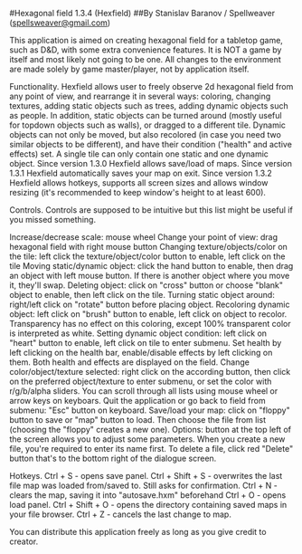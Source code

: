 #Hexagonal field 1.3.4 (Hexfield)
##By Stanislav Baranov / Spellweaver (spellsweaver@gmail.com)

This application is aimed on creating hexagonal field for a tabletop game, such as D&D, with some extra convenience features.
It is NOT a game by itself and most likely not going to be one. All changes to the environment are made solely by game master/player, not by application itself.

Functionality.
Hexfield allows user to freely observe 2d hexagonal field from any point of view, and rearrange it in several ways: coloring, changing textures, adding static objects such as trees, adding dynamic objects such as people.
In addition, static objects can be turned around (mostly useful for topdown objects such as walls), or dragged to a different tile.
Dynamic objects can not only be moved, but also recolored (in case you need two similar objects to be different), and have their condition ("health" and active effects) set.
A single tile can only contain one static and one dynamic object.
Since version 1.3.0 Hexfield allows save/load of maps.
Since version 1.3.1 Hexfield automatically saves your map on exit.
Since version 1.3.2 Hexfield allows hotkeys, supports all screen sizes and allows window resizing (it's recommended to keep window's height to at least 600).

Controls.
Controls are supposed to be intuitive but this list might be useful if you missed something.

Increase/decrease scale: mouse wheel
Change your point of view: drag hexagonal field with right mouse button
Changing texture/objects/color on the tile: left click the texture/object/color button to enable, left click on the tile
Moving static/dynamic object: click the hand button to enable, then drag an object with left mouse button. If there is another object where you move it, they'll swap.
Deleting object: click on "cross" button or choose "blank" object to enable, then left click on the tile.
Turning static object around: right/left click on "rotate" button before placing object.
Recoloring dynamic object: left click on "brush" button to enable, left click on object to recolor. Transparency has no effect on this coloring, except 100% transparent color is interpreted as white.
Setting dynamic object condition: left click on "heart" button to enable, left click on tile to enter submenu. Set health by left clicking on the health bar, enable/disable effects by left clicking on them. Both health and effects are displayed on the field.
Change color/object/texture selected: right click on the according button, then click on the preferred object/texture to enter submenu, or set the color with r/g/b/alpha sliders. You can scroll through all lists using mouse wheel or arrow keys on keyboars.
Quit the application or go back to field from submenu: "Esc" button on keyboard.
Save/load your map: click on "floppy" button to save or "map" button to load. Then choose the file from list (choosing the "floppy" creates a new one).
Options: button at the top left of the screen allows you to adjust some parameters.
When you create a new file, you're required to enter its name first. To delete a file, click red "Delete" button that's to the bottom right of the dialogue screen.

Hotkeys.
Ctrl + S - opens save panel.
Ctrl + Shift + S - overwrites the last file map was loaded from/saved to. Still asks for confirmation.
Ctrl + N - clears the map, saving it into "autosave.hxm" beforehand
Ctrl + O - opens load panel.
Ctrl + Shift + O - opens the directory containing saved maps in your file browser.
Ctrl + Z - cancels the last change to map.

You can distribute this application freely as long as you give credit to creator.
